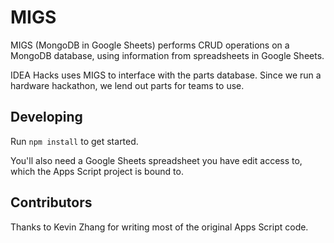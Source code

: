 # MIGS

MIGS (MongoDB in Google Sheets) performs CRUD operations on a MongoDB database,
using information from spreadsheets in Google Sheets.

IDEA Hacks uses MIGS to interface with the parts database. Since we run a
hardware hackathon, we lend out parts for teams to use.

## Developing

Run `npm install` to get started.

You'll also need a Google Sheets spreadsheet you have edit access to, which the
Apps Script project is bound to.

## Contributors

Thanks to Kevin Zhang for writing most of the original Apps Script code.
